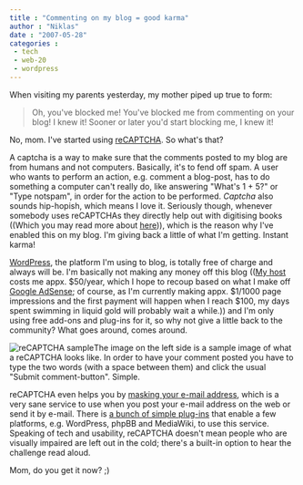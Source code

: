 ```yaml
---
title : "Commenting on my blog = good karma"
author : "Niklas"
date : "2007-05-28"
categories : 
 - tech
 - web-20
 - wordpress
---
```


When visiting my parents yesterday, my mother piped up true to form:

> Oh, you've blocked me! You've blocked me from commenting on your blog! I knew it! Sooner or later you'd start blocking me, I knew it!

No, mom. I've started using [reCAPTCHA](http://recaptcha.net). So what's that?

A captcha is a way to make sure that the comments posted to my blog are from humans and not computers. Basically, it's to fend off spam. A user who wants to perform an action, e.g. comment a blog-post, has to do something a computer can't really do, like answering "What's 1 + 5?" or "Type notspam", in order for the action to be performed. _Captcha_ also sounds hip-hopish, which means I love it. Seriously though, whenever somebody uses reCAPTCHAs they directly help out with digitising books ((Which you may read more about [here](http://recaptcha.net/learnmore.html))), which is the reason why I've enabled this on my blog. I'm giving back a little of what I'm getting. Instant karma!

[WordPress](http://wordpress.org), the platform I'm using to blog, is totally free of charge and always will be. I'm basically not making any money off this blog (([My host](http://bluehost.com) costs me appx. $50/year, which I hope to recoup based on what I make off [Google AdSense](http://google.com/adsense); of course, as I'm currently making appx. $1/1000 page impressions and the first payment will happen when I reach $100, my days spent swimming in liquid gold will probably wait a while.)) and I'm only using free add-ons and plug-ins for it, so why not give a little back to the community? What goes around, comes around.

![reCAPTCHA sample](http://recaptcha.net/images/captchaHomePage.gif)The image on the left side is a sample image of what a reCAPTCHA looks like. In order to have your comment posted you have to type the two words (with a space between them) and click the usual "Submit comment-button". Simple.

reCAPTCHA even helps you by [masking your e-mail address](http://mailhide.recaptcha.net), which is a very sane service to use when you post your e-mail address on the web or send it by e-mail. There is [a bunch of simple plug-ins](http://recaptcha.net/resources.html) that enable a few platforms, e.g. WordPress, phpBB and MediaWiki, to use this service. Speaking of tech and usability, reCAPTCHA doesn't mean people who are visually impaired are left out in the cold; there's a built-in option to hear the challenge read aloud.

Mom, do you get it now? ;)

